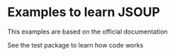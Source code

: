 # Examples to learn JSOUP

This examples are based on the official documentation

See the test package to learn how code works